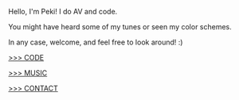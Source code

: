 Hello, I'm Peki!
I do AV and code.

You might have heard some of my tunes or seen my color schemes.

In any case, welcome, and feel free to look around! :)

[>>> CODE](./txt/code.md)

[>>> MUSIC](./txt/music.md)

[>>> CONTACT](./txt/contact.md)